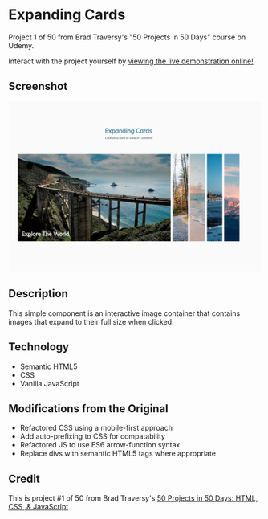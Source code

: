 # Expanding Cards

Project 1 of 50 from Brad Traversy's "50 Projects in 50 Days" course on Udemy.

Interact with the project yourself by [viewing the live demonstration online!](https://mdillemuth.github.io/expanding-cards/)

## Screenshot

![screenshot](screenshot.png)

## Description

This simple component is an interactive image container that contains images that expand to their full size when clicked.

## Technology

- Semantic HTML5
- CSS
- Vanilla JavaScript

## Modifications from the Original

- Refactored CSS using a mobile-first approach
- Add auto-prefixing to CSS for compatability
- Refactored JS to use ES6 arrow-function syntax
- Replace divs with semantic HTML5 tags where appropriate

## Credit

This is project #1 of 50 from Brad Traversy's [50 Projects in 50 Days: HTML, CSS, & JavaScript](https://www.udemy.com/course/50-projects-50-days/)

